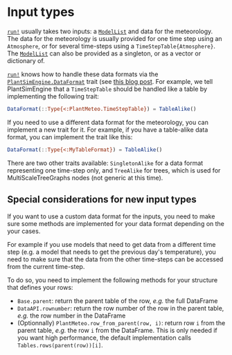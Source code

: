 # Input types

[`run!`](@ref) usually takes two inputs: a [`ModelList`](@ref) and data for the meteorology. The data for the meteorology is usually provided for one time step using an `Atmosphere`, or for several time-steps using a `TimeStepTable{Atmosphere}`. The [`ModelList`](@ref) can also be provided as a singleton, or as a vector or dictionary of.

[`run!`](@ref) knows how to handle these data formats via the [`PlantSimEngine.DataFormat`](@ref) trait (see [this blog post](https://www.juliabloggers.com/the-emergent-features-of-julialang-part-ii-traits/). For example, we tell PlantSimEngine that a `TimeStepTable` should be handled like a table by implementing the following trait:

```julia
DataFormat(::Type{<:PlantMeteo.TimeStepTable}) = TableAlike()
```

If you need to use a different data format for the meteorology, you can implement a new trait for it. For example, if you have a table-alike data format, you can implement the trait like this:

```julia
DataFormat(::Type{<:MyTableFormat}) = TableAlike()
```

There are two other traits available: `SingletonAlike` for a data format representing one time-step only, and `TreeAlike` for trees, which is used for MultiScaleTreeGraphs nodes (not generic at this time).


## Special considerations for new input types

If you want to use a custom data format for the inputs, you need to make sure some methods are implemented for your data format depending on the your cases. 

For example if you use models that need to get data from a different time step (e.g. a model that needs to get the previous day's temperature), you need to make sure that the data from the other time-steps can be accessed from the current time-step.

To do so, you need to implement the following methods for your structure that defines your rows:

- `Base.parent`: return the parent table of the row, *e.g.* the full DataFrame
- `DataAPI.rownumber`: return the row number of the row in the parent table, *e.g.* the row number in the DataFrame
- (Optionnally) `PlantMeteo.row_from_parent(row, i)`: return row `i` from the parent table, *e.g.* the row `i` from the DataFrame. This is only needed if you want high performance, the default implementation calls `Tables.rows(parent(row))[i]`.